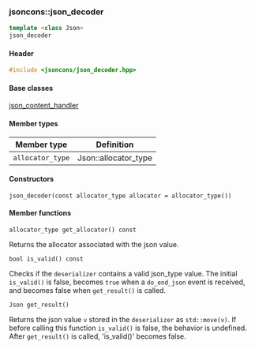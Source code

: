 ### jsoncons::json_decoder

```c++
template <class Json>
json_decoder
```

#### Header
```c++
#include <jsoncons/json_decoder.hpp>
```

#### Base classes

[json_content_handler](json_content_handler.md)

#### Member types

Member type                         |Definition
------------------------------------|------------------------------
`allocator_type`|Json::allocator_type

#### Constructors

    json_decoder(const allocator_type allocator = allocator_type())

#### Member functions

    allocator_type get_allocator() const
Returns the allocator associated with the json value.

    bool is_valid() const
Checks if the `deserializer` contains a valid json_type value. The initial `is_valid()` is false, becomes `true` when a `do_end_json` event is received, and becomes false when `get_result()` is called.

    Json get_result()
Returns the json value `v` stored in the `deserializer` as `std::move(v)`. If before calling this function `is_valid()` is false, the behavior is undefined. After `get_result()` is called, 'is_valid()' becomes false.
